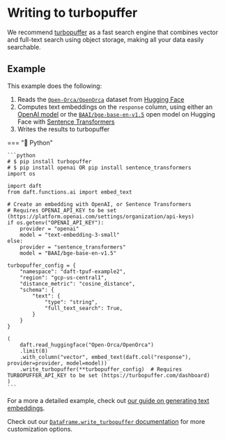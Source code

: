 # Writing to turbopuffer

We recommend [turbopuffer](https://turbopuffer.com/) as a fast search engine that combines vector and full-text search using object storage, making all your data easily searchable.

## Example

This example does the following:

1. Reads the [`Open-Orca/OpenOrca`](https://huggingface.co/datasets/Open-Orca/OpenOrca) dataset from [Hugging Face](https://huggingface.co/)
2. Computes text embeddings on the `response` column, using either an [OpenAI model](https://platform.openai.com/docs/models/text-embedding-3-small) or the [`BAAI/bge-base-en-v1.5`](https://huggingface.co/BAAI/bge-base-en-v1.5) open model on Hugging Face with [Sentence Transformers](https://sbert.net/index.html)
3. Writes the results to turbopuffer

=== "🐍 Python"

    ```python
    # $ pip install turbopuffer
    # $ pip install openai OR pip install sentence_transformers
    import os

    import daft
    from daft.functions.ai import embed_text

    # Create an embedding with OpenAI, or Sentence Transformers
    # Requires OPENAI_API_KEY to be set (https://platform.openai.com/settings/organization/api-keys)
    if os.getenv("OPENAI_API_KEY"):
        provider = "openai"
        model = "text-embedding-3-small"
    else:
        provider = "sentence_transformers"
        model = "BAAI/bge-base-en-v1.5"

    turbopuffer_config = {
        "namespace": "daft-tpuf-example2",
        "region": "gcp-us-central1",
        "distance_metric": "cosine_distance",
        "schema": {
            "text": {
                "type": "string",
                "full_text_search": True,
            }
        }
    }

    (
        daft.read_huggingface("Open-Orca/OpenOrca")
        .limit(8)
        .with_column("vector", embed_text(daft.col("response"), provider=provider, model=model))
        .write_turbopuffer(**turbopuffer_config)  # Requires TURBOPUFFER_API_KEY to be set (https://turbopuffer.com/dashboard)
    )
    ```

For a more a detailed example, check out [our guide on generating text embeddings](../examples/text-embeddings.md).

Check out our [`DataFrame.write_turbopuffer` documentation](../../api/dataframe#daft.DataFrame.write_turbopuffer) for more customization options.
